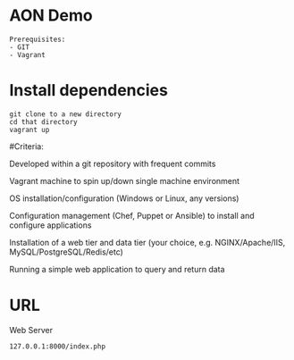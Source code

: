 # AON Demo
```
Prerequisites:
- GIT
- Vagrant

```

# Install dependencies
```
git clone to a new directory
cd that directory
vagrant up
```

#Criteria:

Developed within a git repository with frequent commits

Vagrant machine to spin up/down single machine environment

OS installation/configuration (Windows or Linux, any versions)

Configuration management (Chef, Puppet or Ansible) to install and configure applications

Installation of a web tier and data tier (your choice, e.g. NGINX/Apache/IIS, MySQL/PostgreSQL/Redis/etc)

Running a simple web application to query and return data

# URL
Web Server
````
127.0.0.1:8000/index.php
````
